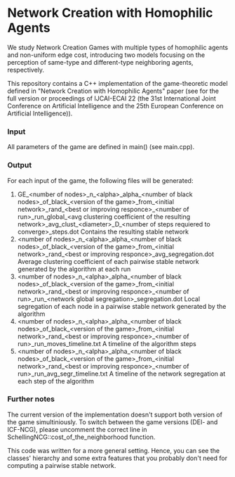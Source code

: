 # Network Creation with Homophilic Agents
We study Network Creation Games with multiple types of homophilic agents and non-uniform edge cost, introducing two models focusing on the perception of same-type
and different-type neighboring agents, respectively.

This repository contains a C++ implementation of the game-theoretic model defined in "Network Creation with Homophilic Agents" paper (see  for the full version or proceedings
of IJCAI-ECAI 22 (the 31st International Joint Conference on Artificial Intelligence and the 25th European Conference on Artificial Intelligence)).

### Input
All parameters of the game are defined in main() (see main.cpp). 

### Output 
For each input of the game, the following files will be generated:
  1. GE\_\<number of nodes>\_n\_\<alpha>\_alpha\_\<number of black nodes>\_of\_black\_\<version of the game>\_from\_\<initial network>\_rand\_\<best or improving responce\>\_\<number of run\>\_run\_global\_\<avg clustering coefficient of the resulting network\>\_avg\_clust\_\<diameter\>\_D\_\<number of steps requiered to converge\>\_steps.dot
    Contains the resulting stable network
  2. \<number of nodes\>\_n\_\<alpha\>\_alpha\_\<number of black nodes>\_of\_black\_\<version of the game\>\_from\_\<initial network>\_rand\_\<best or improving responce\>\_avg\_segregation.dot 
    Average clustering coefficient of each pairwise stable network generated by the algorithm at each run
  3. \<number of nodes\>\_n\_\<alpha\>\_alpha\_\<number of black nodes>\_of\_black\_\<version of the game\>\_from\_\<initial network>\_rand\_\<best or improving responce>\_\<number of run\>\_run\_\<network global segregation\>\_segregation.dot
    Local segregation of each node in a pairwise stable network generated by the algorithm
  4. \<number of nodes\>\_n\_\<alpha\>\_alpha\_\<number of black nodes>\_of\_black\_\<version of the game\>\_from\_\<initial network>\_rand\_\<best or improving responce>\_\<number of run\>\_run\_moves\_timeline.txt 
    A timeline of the algorithm steps
  5. \<number of nodes\>\_n\_\<alpha\>\_alpha\_\<number of black nodes>\_of\_black\_\<version of the game\>\_from\_\<initial network>\_rand\_\<best or improving responce>\_\<number of run\>\_run\_avg\_segr\_timeline.txt 
    A timeline of the network segregation at each step of the algorithm

### Further notes
The current version of the implementation doesn't support both version of the game simultiniously.
To switch between the game versions (DEI- and ICF-NCG), please uncomment the correct line in SchellingNCG::cost_of_the_neighborhood function.

This code was written for a more general setting. Hence, you can see the classes' hierarchy and some extra features that you probably don't need for computing a pairwise stable network.
